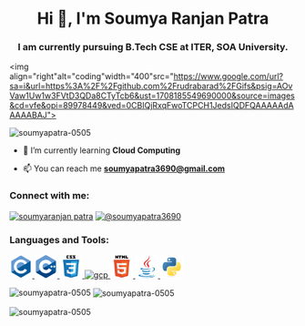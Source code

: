 <h1 align="center">Hi 👋, I'm Soumya Ranjan Patra</h1>
<h3 align="center">I am currently pursuing B.Tech CSE at ITER, SOA University.</h3>

<img align="right"alt="coding"width="400"src="https://www.google.com/url?sa=i&url=https%3A%2F%2Fgithub.com%2Frudrabarad%2FGifs&psig=AOvVaw1Uw1w3FVtD3QDa8CTyTcb6&ust=1708185549690000&source=images&cd=vfe&opi=89978449&ved=0CBIQjRxqFwoTCPCH1JedsIQDFQAAAAAdAAAAABAJ">

<p align="left"> <img src="https://komarev.com/ghpvc/?username=soumyapatra-0505&label=Profile%20views&color=0e75b6&style=flat" alt="soumyapatra-0505" /> </p>

- 🌱 I’m currently learning **Cloud Computing**

- 📫 You can reach me **soumyapatra3690@gmail.com**

<h3 align="left">Connect with me:</h3>
<p align="left">
<a href="https://linkedin.com/in/soumyaranjan patra" target="blank"><img align="center" src="https://raw.githubusercontent.com/rahuldkjain/github-profile-readme-generator/master/src/images/icons/Social/linked-in-alt.svg" alt="soumyaranjan patra" height="30" width="40" /></a>
<a href="https://www.hackerrank.com/@soumyapatra3690" target="blank"><img align="center" src="https://raw.githubusercontent.com/rahuldkjain/github-profile-readme-generator/master/src/images/icons/Social/hackerrank.svg" alt="@soumyapatra3690" height="30" width="40" /></a>
</p>

<h3 align="left">Languages and Tools:</h3>
<p align="left"> <a href="https://www.cprogramming.com/" target="_blank" rel="noreferrer"> <img src="https://raw.githubusercontent.com/devicons/devicon/master/icons/c/c-original.svg" alt="c" width="40" height="40"/> </a> <a href="https://www.w3schools.com/cpp/" target="_blank" rel="noreferrer"> <img src="https://raw.githubusercontent.com/devicons/devicon/master/icons/cplusplus/cplusplus-original.svg" alt="cplusplus" width="40" height="40"/> </a> <a href="https://www.w3schools.com/css/" target="_blank" rel="noreferrer"> <img src="https://raw.githubusercontent.com/devicons/devicon/master/icons/css3/css3-original-wordmark.svg" alt="css3" width="40" height="40"/> </a> <a href="https://cloud.google.com" target="_blank" rel="noreferrer"> <img src="https://www.vectorlogo.zone/logos/google_cloud/google_cloud-icon.svg" alt="gcp" width="40" height="40"/> </a> <a href="https://www.w3.org/html/" target="_blank" rel="noreferrer"> <img src="https://raw.githubusercontent.com/devicons/devicon/master/icons/html5/html5-original-wordmark.svg" alt="html5" width="40" height="40"/> </a> <a href="https://www.java.com" target="_blank" rel="noreferrer"> <img src="https://raw.githubusercontent.com/devicons/devicon/master/icons/java/java-original.svg" alt="java" width="40" height="40"/> </a> <a href="https://www.python.org" target="_blank" rel="noreferrer"> <img src="https://raw.githubusercontent.com/devicons/devicon/master/icons/python/python-original.svg" alt="python" width="40" height="40"/> </a> </p>

<p><img align="left" src="https://github-readme-stats.vercel.app/api/top-langs?username=soumyapatra-0505&show_icons=true&locale=en&layout=compact" alt="soumyapatra-0505" /></p>

<p>&nbsp;<img align="center" src="https://github-readme-stats.vercel.app/api?username=soumyapatra-0505&show_icons=true&locale=en" alt="soumyapatra-0505" /></p>

<p><img align="center" src="https://github-readme-streak-stats.herokuapp.com/?user=soumyapatra-0505&" alt="soumyapatra-0505" /></p>
